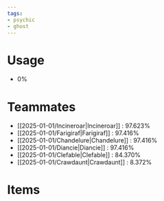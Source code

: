 ```yaml
---
tags:
- psychic
- ghost
---
```

# Usage
- 0%
# Teammates
- [[2025-01-01/Incineroar|Incineroar]] : 97.623%
- [[2025-01-01/Farigiraf|Farigiraf]] : 97.416%
- [[2025-01-01/Chandelure|Chandelure]] : 97.416%
- [[2025-01-01/Diancie|Diancie]] : 97.416%
- [[2025-01-01/Clefable|Clefable]] : 84.370%
- [[2025-01-01/Crawdaunt|Crawdaunt]] : 8.372%
# Items
